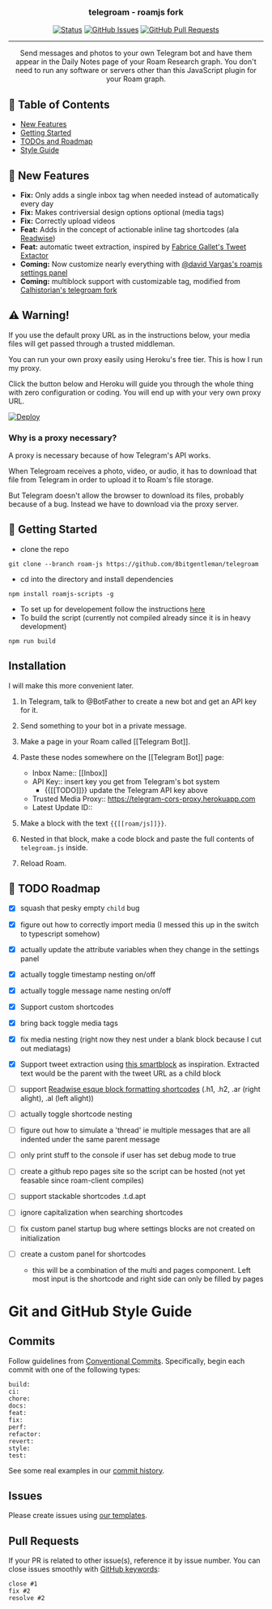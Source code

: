 <h3 align="center">telegroam - roamjs fork</h3>

<div align="center">

  [![Status](https://img.shields.io/badge/status-active-success.svg)]()
  [![GitHub Issues](https://img.shields.io/github/issues/8bitgentleman/telegroam.svg)](https://github.com/8bitgentleman/telegroam/issues)
  [![GitHub Pull Requests](https://img.shields.io/github/issues-pr/8bitgentleman/telegroam.svg)](https://github.com/8bitgentleman/telegroam/pulls)

</div>

---

<p align="center"> Send messages and photos to your own Telegram bot and have them appear in the Daily Notes page of your Roam Research graph. You don't need to run any software or servers other than this JavaScript plugin for your Roam graph.
</p>

## 📝 Table of Contents
- [New Features](#features)
- [Getting Started](#getting_started)
- [TODOs and Roadmap](#roadmap)
- [Style Guide](#style)

## 🚀 New Features <a name = "features"></a>
- **Fix:** Only adds a single inbox tag when needed instead of automatically every day
- **Fix:** Makes  contriversial design options optional (media tags)
- **Fix:** Correctly upload videos
- **Feat:** Adds in the concept of actionable inline tag shortcodes (ala [Readwise](https://blog.readwise.io/tag-your-highlights-while-you-read/))
- **Feat:** automatic tweet extraction, inspired by [Fabrice Gallet's Tweet Extactor](https://twitter.com/fbgallet/status/1440709705484038162)
- **Coming:** Now customize nearly everything with [@david Vargas's roamjs settings panel](https://github.com/dvargas92495/roamjs-components)
- **Coming:** multiblock support with customizable tag, modified from [Calhistorian's telegroam fork](https://github.com/Calhistorian/RoamanCircus)

## ⚠️ Warning!

If you use the default proxy URL as in the instructions below, your
media files will get passed through a trusted middleman.

You can run your own proxy easily using Heroku's free tier. This is
how I run my proxy.

Click the button below and Heroku will guide you through the whole
thing with zero configuration or coding. You will end up with your
very own proxy URL.

[![Deploy](https://www.herokucdn.com/deploy/button.svg)](https://heroku.com/deploy)

### Why is a proxy necessary?

A proxy is necessary because of how Telegram's API works.

When Telegroam receives a photo, video, or audio, it has to download
that file from Telegram in order to upload it to Roam's file storage.

But Telegram doesn't allow the browser to download its files, probably
because of a bug. Instead we have to download via the proxy server.


## 🔧 Getting Started <a name = "getting_started"></a>
 - clone the repo
```
git clone --branch roam-js https://github.com/8bitgentleman/telegroam
```
- cd into the directory and install dependencies
```
npm install roamjs-scripts -g
```   
- To set up for developement follow the instructions [here](https://developer.roamjs.com/roamjs-scripts/dev)
- To build the script (currently not compiled already since it is in heavy development) 
```
npm run build
``` 

## Installation

I will make this more convenient later.

1. In Telegram, talk to @BotFather to create a new bot and get an API
   key for it.

2. Send something to your bot in a private message.

3. Make a page in your Roam called [[Telegram Bot]].

4. Paste these nodes somewhere on the [[Telegram Bot]] page:

   - Inbox Name:: [[Inbox]]
   - API Key:: insert key you get from Telegram's bot system
     - {{[[TODO]]}} update the Telegram API key above
   - Trusted Media Proxy:: https://telegram-cors-proxy.herokuapp.com
   - Latest Update ID::

5. Make a block with the text `{{[[roam/js]]}}`.

6. Nested in that block, make a code block and paste the full contents
   of `telegroam.js` inside.

7. Reload Roam.

## 🚗 TODO Roadmap <a name = "roadmap"></a>
- [x] squash that pesky empty `child` bug

- [x] figure out how to correctly import media (I messed this up in the switch to typescript somehow)
- [x] actually update the attribute variables when they change in the settings panel
- [x] actually toggle timestamp nesting on/off
- [x] actually toggle message name nesting on/off
- [x] Support custom shortcodes
- [x] bring back toggle media tags
- [x] fix media nesting (right now they nest under a blank block because I cut out mediatags)
- [x] Support tweet extraction using [this smartblock](https://github.com/dvargas92495/SmartBlocks/issues/216) as inspiration. Extracted text would be the parent with the tweet URL as a child block
- [ ] support [Readwise esque block formatting shortcodes](https://blog.readwise.io/add-chapters-to-highlights/) (.h1, .h2, .ar (right alight), .al (left alight))
- [ ] actually toggle shortcode nesting
- [ ] figure out how to simulate a 'thread' ie multiple messages that are all indented under the same parent message

- [ ] only print stuff to the console if user has set debug mode to true
- [ ] create a github repo pages site so the script can be hosted (not yet feasable since roam-client compiles)
- [ ] support stackable shortcodes .t.d.apt
- [ ] ignore capitalization when searching shortcodes
- [ ] fix custom panel startup bug where settings blocks are not created on initialization 
- [ ] create a custom panel for shortcodes
    - this will be a combination of the multi and  pages component. Left most input is the shortcode and right side can only be filled by pages

# Git and GitHub Style Guide <a name = "style"></a>

## Commits

Follow guidelines from [Conventional Commits](https://www.conventionalcommits.org/en/v1.0.0/). Specifically, begin each commit with one of the following types:

```
build:
ci:
chore:
docs:
feat:
fix:
perf:
refactor:
revert:
style:
test:
```

See some real examples in our [commit history](https://github.com/8bitgentleman/telegroam/commits/master).

## Issues

Please create issues using [our templates](https://github.com/8bitgentleman/telegroam/issues/new/choose).


## Pull Requests

If your PR is related to other issue(s), reference it by issue number. You can close issues smoothly with [GitHub keywords](https://help.github.com/en/enterprise/2.16/user/github/managing-your-work-on-github/closing-issues-using-keywords):

```
close #1
fix #2
resolve #2
```
